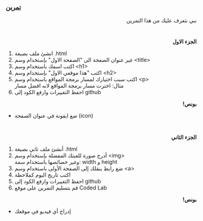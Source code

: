
<p dir="rtl">
<h3><a href="https://github.com/kuwaitcodes/web-cw-1">تمرين </a></h3></p>


<p dir="rtl">
نبي نتعرف عليك من هذا التمرين</p>
<h1></h1>
<p dir="rtl">
 <strong>الجزء الاول</strong></p>



1.  انشئ ملف بصيغة .html
2. غير عنوان الصفحة الى "الصفحة الاول" بإستخدام وسم &lt;title>
3. اكتب اسمك باستخدام وسم &lt;h1>
4. اكتب "هذا موقعي الاول" بإستخدام وسم &lt;h2>
5. اكتب سبب اختيارك لمسار برمجة المواقع باستخدام وسم &lt;p> \
مثال: اخترت مسار برمجة المواقع لانه افضل مسار
6. احفظ التغييرات وارفع الكود إلى github
<p dir="rtl">
<strong>بونص!</strong></p>




* ضع ايقونة في عنوان الصفحة (icon)

<h1></h1>
<p dir="rtl">
<strong>الجزء الثاني</strong></p>



1. أنشئ ملف ثاني بصيغة .html
2. أدرج صورة للعبتك المفضلة بإستخدام وسم &lt;img> \
وغير خصائصها باستخدام سمة: width و height
3. ضع رابط ينقلك إلى الصفحة الأولى باستخدام وسم &lt;a> 
4. اكتب تاريخ اليوم كملاحظة
5. احفظ التغييرات وارفع الكود إلى github
6. قم بتسليم التمرين على موقع Coded Lab
<p dir="rtl">
<strong>بونص!</strong></p>

<p dir="rtl">

* إدراج أي فيديو في موقعك


